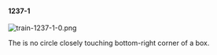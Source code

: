 #### 1237-1
![train-1237-1-0.png](https://github.com/lil-lab/nlvr/raw/master/nlvr/train/images/2/train-1237-1-0.png "train-1237-1-0.png")

The is no circle closely touching bottom-right corner of a box.